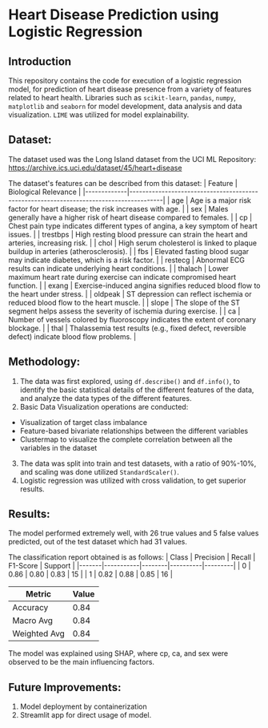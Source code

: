 # Heart Disease Prediction using Logistic Regression

## Introduction
This repository contains the code for execution of a logistic regression model, for prediction of heart disease presence from a variety of features related to heart health. Libraries such as ```scikit-learn```, ```pandas```, ```numpy```, ```matplotlib``` and ```seaborn``` for model development, data analysis and data visualization. ```LIME``` was utilized for model explainability. 

## Dataset:
The dataset used was the Long Island dataset from the UCI ML Repository: https://archive.ics.uci.edu/dataset/45/heart+disease

The dataset's features can be described from this dataset:
| Feature     | Biological Relevance                                                                 |
|-------------|----------------------------------------------------------------------------------------|
| age         | Age is a major risk factor for heart disease; the risk increases with age.           |
| sex         | Males generally have a higher risk of heart disease compared to females.             |
| cp          | Chest pain type indicates different types of angina, a key symptom of heart issues.  |
| trestbps    | High resting blood pressure can strain the heart and arteries, increasing risk.      |
| chol        | High serum cholesterol is linked to plaque buildup in arteries (atherosclerosis).    |
| fbs         | Elevated fasting blood sugar may indicate diabetes, which is a risk factor.          |
| restecg     | Abnormal ECG results can indicate underlying heart conditions.                       |
| thalach     | Lower maximum heart rate during exercise can indicate compromised heart function.    |
| exang       | Exercise-induced angina signifies reduced blood flow to the heart under stress.      |
| oldpeak     | ST depression can reflect ischemia or reduced blood flow to the heart muscle.        |
| slope       | The slope of the ST segment helps assess the severity of ischemia during exercise.   |
| ca          | Number of vessels colored by fluoroscopy indicates the extent of coronary blockage.  |
| thal        | Thalassemia test results (e.g., fixed defect, reversible defect) indicate blood flow problems. |


## Methodology:

1. The data was first explored, using ```df.describe()``` and ```df.info()```, to identify the basic statistical details of the different features of the data, and analyze the data types of the different features.
2. Basic Data Visualization operations are conducted:
* Visualization of target class imbalance
* Feature-based bivariate relationships between the different variables
* Clustermap to visualize the complete correlation between all the variables in the dataset
3. The data was split into train and test datasets, with a ratio of 90%-10%, and scaling was done utilized ```StandardScaler()```.
4. Logistic regression was utilized with cross validation, to get superior results.

## Results:
The model performed extremely well, with 26 true values and 5 false values predicted, out of the test dataset which had 31 values. 

The classification report obtained is as follows:
| Class | Precision | Recall | F1-Score | Support |
|-------|-----------|--------|----------|---------|
| 0     | 0.86      | 0.80   | 0.83     | 15      |
| 1     | 0.82      | 0.88   | 0.85     | 16      |

| Metric       | Value |
|--------------|--------|
| Accuracy     | 0.84   |
| Macro Avg    | 0.84   |
| Weighted Avg | 0.84   |

The model was explained using SHAP, where cp, ca, and sex were observed to be the main influencing factors. 

## Future Improvements:
1. Model deployment by containerization
2. Streamlit app for direct usage of model. 
